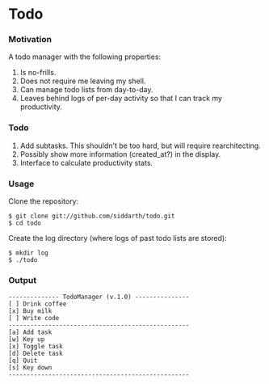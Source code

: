 # Todo

### Motivation
A todo manager with the following properties:

1. Is no-frills.
2. Does not require me leaving my shell.
3. Can manage todo lists from day-to-day.
4. Leaves behind logs of per-day activity so that
   I can track my productivity.

### Todo

1. Add subtasks. This shouldn't be too hard, but will require
   rearchitecting.
2. Possibly show more information (created_at?) in the display.
3. Interface to calculate productivity stats.

### Usage

Clone the repository:

    $ git clone git://github.com/siddarth/todo.git
    $ cd todo

Create the log directory (where logs of past todo lists are stored):

    $ mkdir log
    $ ./todo

### Output

    -------------- TodoManager (v.1.0) ---------------
    [ ] Drink coffee
    [x] Buy milk
    [ ] Write code
    --------------------------------------------------
    [a] Add task
    [w] Key up
    [x] Toggle task
    [d] Delete task
    [q] Quit
    [s] Key down
    --------------------------------------------------
